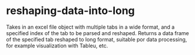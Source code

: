 # reshaping-data-into-long
Takes in an excel file object with multiple tabs in a wide format, and a specified index of the tab to be parsed and reshaped. Returns a data frame of the specified tab reshaped to long format, suitable por data processing, for example visualization with Tableu, etc.
